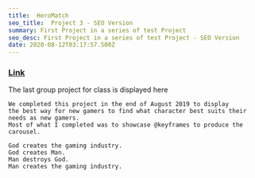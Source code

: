 ```yaml
---
title:  HeroMatch
seo_title:  Project 3 - SEO Version
summary: First Project in a series of test Project
seo_desc: First Project in a series of test Project - SEO Version
date: 2020-08-12T03:17:57.500Z
---
```

### [Link](https://github.com/hakimsmith/HeroMatch)


The last group project for class is displayed here


    We completed this project in the end of August 2019 to display 
    the best way for new gamers to find what character best suits their needs as new gamers. 
    Most of what I completed was to showcase @keyframes to produce the carousel. 
     
    God creates the gaming industry. 
    God creates Man. 
    Man destroys God. 
    Man creates the gaming industry.
